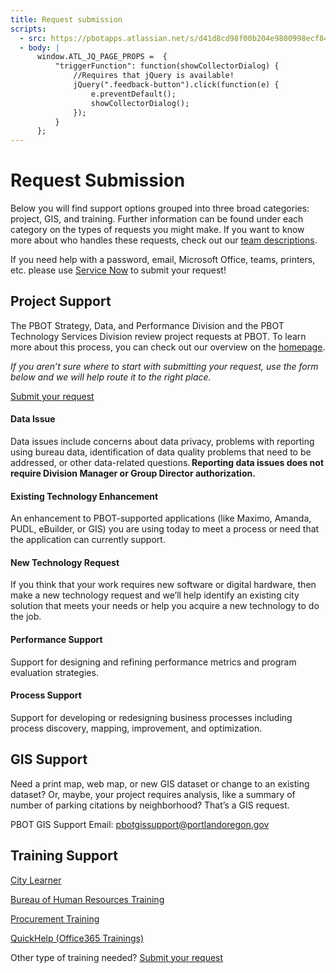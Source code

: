 ```yaml
---
title: Request submission
scripts:
  - src: https://pbotapps.atlassian.net/s/d41d8cd98f00b204e9800998ecf8427e-T/6i46lu/b/8/c95134bc67d3a521bb3f4331beb9b804/_/download/batch/com.atlassian.jira.collector.plugin.jira-issue-collector-plugin:issuecollector/com.atlassian.jira.collector.plugin.jira-issue-collector-plugin:issuecollector.js?locale=en-US&collectorId=1cdfc169
  - body: |
      window.ATL_JQ_PAGE_PROPS =  {
          "triggerFunction": function(showCollectorDialog) {
              //Requires that jQuery is available! 
              jQuery(".feedback-button").click(function(e) {
                  e.preventDefault();
                  showCollectorDialog();
              });
          }
      };
---
```


# Request Submission

Below you will find support options grouped into three broad categories: project, GIS, and training. Further information can be found under each category on the types of requests you might make. If you want to know more about who handles these requests, check out our [team descriptions](./team).

<div class="px-4 border border-red-500 bg-red-100 rounded-md" markdown="1">

If you need help with a password, email, Microsoft Office, teams, printers, etc. please use [Service Now](https://portland.service-now.com/sp) to submit your request!

</div>

<div class="pl-4 border-l-4 border-marine-500" markdown="1">

## Project Support

The PBOT Strategy, Data, and Performance Division and the PBOT Technology Services Division review project requests at PBOT. To learn more about this process, you can check out our overview on the [homepage](..).

_If you aren’t sure where to start with submitting your request, use the form below and we will help route it to the right place._

<a href="#" class="feedback-button inline-flex rounded-md border border-blue-800 px-4 py-2 font-semibold text-blue-800 hover:bg-blue-800 hover:text-blue-100">Submit your request</a>

#### Data Issue

Data issues include concerns about data privacy, problems with reporting using bureau data, identification of data quality problems that need to be addressed, or other data-related questions. **Reporting data issues does not require Division Manager or Group Director authorization.**

#### Existing Technology Enhancement

An enhancement to PBOT-supported applications (like Maximo, Amanda, PUDL, eBuilder, or GIS) you are using today to meet a process or need that the application can currently support.

#### New Technology Request

If you think that your work requires new software or digital hardware, then make a new technology request and we’ll help identify an existing city solution that meets your needs or help you acquire a new technology to do the job.

#### Performance Support

Support for designing and refining performance metrics and program evaluation strategies.

#### Process Support

Support for developing or redesigning business processes including process discovery, mapping, improvement, and optimization.

</div>

<div class="border-l-4 border-tangerine-500 pl-4" markdown="1">

## GIS Support

Need a print map, web map, or new GIS dataset or change to an existing dataset? Or, maybe, your project requires analysis, like a summary of number of parking citations by neighborhood? That’s a GIS request.

PBOT GIS Support Email: [pbotgissupport@portlandoregon.gov](mailto:pbotgissupport@portlandoregon.gov)

</div>

<div class="border-l-4 border-green-500 pl-4" markdown="1">

## Training Support

[City Learner](https://cityofport.plateau.com/learning)

[Bureau of Human Resources Training](https://employees.portland.gov/human-resources/documents?search=training)

[Procurement Training](https://employees.portland.gov/procurement/training)

[QuickHelp (Office365 Trainings)](https://app.quickhelp.com/PortlandOregon/)

Other type of training needed? <a href="#" class="feedback-button inline-flex rounded-md border border-blue-800 px-4 py-2 font-semibold text-blue-800 hover:bg-blue-800 hover:text-blue-100">Submit your request</a>

</div>
